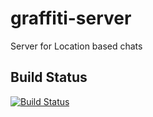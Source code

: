 # graffiti-server
Server for Location based chats

## Build Status
[![Build Status](https://secure.travis-ci.org/josebur86/graffiti-server.png?branch=master)](http://travis-ci.org/josebur86/graffiti-server)
